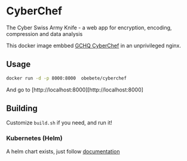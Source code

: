 # CyberChef
The Cyber Swiss Army Knife - a web app for encryption, encoding, compression and data analysis

This docker image embbed [GCHQ CyberChef](https://github.com/gchq/CyberChef) in an unprivileged nginx.

## Usage
```sh
docker run -d -p 8000:8000  obebete/cyberchef
```

And go to [http://localhost:8000][http://localhost:8000]

## Building
Customize `build.sh` if you need, and run it!


### Kubernetes (Helm)
A helm chart exists, just follow [documentation](https://github.com/obeone/charts)